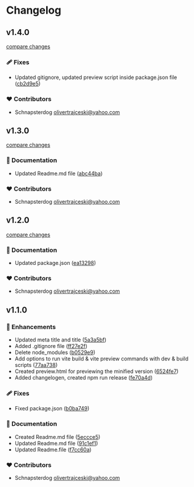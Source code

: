 
# Changelog



## v1.4.0

[compare changes](https://github.com/SchnapsterDog/embeddable-e-commerce-widget/compare/v1.3.0...v1.4.0)

### 🩹 Fixes

- Updated gitignore, updated preview script inside package.json file ([cb2d9e5](https://github.com/SchnapsterDog/embeddable-e-commerce-widget/commit/cb2d9e5))

### ❤️ Contributors

- Schnapsterdog <olivertrajceski@yahoo.com>

## v1.3.0

[compare changes](https://github.com/SchnapsterDog/embeddable-e-commerce-widget/compare/v1.2.0...v1.3.0)

### 📖 Documentation

- Updated Readme.md file ([abc44ba](https://github.com/SchnapsterDog/embeddable-e-commerce-widget/commit/abc44ba))

### ❤️ Contributors

- Schnapsterdog <olivertrajceski@yahoo.com>

## v1.2.0

[compare changes](https://github.com/SchnapsterDog/embeddable-e-commerce-widget/compare/v1.1.0...v1.2.0)

### 📖 Documentation

- Updated package.json ([ea13298](https://github.com/SchnapsterDog/embeddable-e-commerce-widget/commit/ea13298))

### ❤️ Contributors

- Schnapsterdog <olivertrajceski@yahoo.com>

## v1.1.0


### 🚀 Enhancements

- Updated meta title and title ([5a3a5bf](https://github.com/SchnapsterDog/embeddable-e-commerce-widget/commit/5a3a5bf))
- Added .gitignore file ([ff27e2f](https://github.com/SchnapsterDog/embeddable-e-commerce-widget/commit/ff27e2f))
- Delete node_modules ([b0529e9](https://github.com/SchnapsterDog/embeddable-e-commerce-widget/commit/b0529e9))
- Add options to run vite build & vite preview commands with dev & build scripts ([77aa738](https://github.com/SchnapsterDog/embeddable-e-commerce-widget/commit/77aa738))
- Created preview.html for previewing the minified version ([6524fe7](https://github.com/SchnapsterDog/embeddable-e-commerce-widget/commit/6524fe7))
- Added changelogen, created npm run release ([fe70a4d](https://github.com/SchnapsterDog/embeddable-e-commerce-widget/commit/fe70a4d))

### 🩹 Fixes

- Fixed package.json ([b0ba749](https://github.com/SchnapsterDog/embeddable-e-commerce-widget/commit/b0ba749))

### 📖 Documentation

- Created Readme.md file ([5eccce5](https://github.com/SchnapsterDog/embeddable-e-commerce-widget/commit/5eccce5))
- Updated Readme.md file ([91c1ef1](https://github.com/SchnapsterDog/embeddable-e-commerce-widget/commit/91c1ef1))
- Updated Readme.file ([f7cc60a](https://github.com/SchnapsterDog/embeddable-e-commerce-widget/commit/f7cc60a))

### ❤️ Contributors

- Schnapsterdog <olivertrajceski@yahoo.com>


